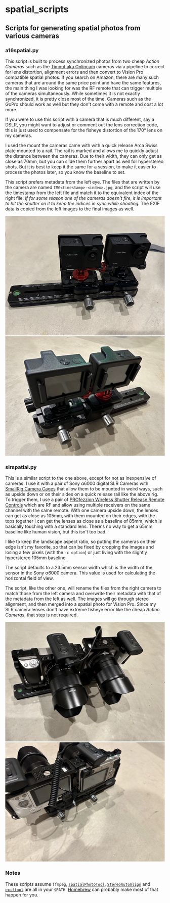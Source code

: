 # spatial_scripts
## Scripts for generating spatial photos from various cameras

### a16spatial.py

This script is built to process synchronized photos from two cheap _Action Cameras_ such as the [Timnut aka Onlincam](https://www.amazon.com/dp/B0DD3S6YMM) cameras via a pipeline to correct for lens distortion, alignment errors and then convert to Vision Pro compatible spatial photos. If you search on Amazon, there are many such cameras that are around the same price point and have the same features, the main thing I was looking for was the RF remote that can trigger multiple of the cameras simultaneously.  While sometimes it is not exactly synchronized, it is pretty close most of the time. Cameras such as the GoPro should work as well but they don't come with a remote and cost a lot more.

If you were to use this script with a camera that is much different, say a DSLR, you might want to adjust or comment out the lens correction code, this is just used to compensate for the fisheye distortion of the 170° lens on my cameras.

I used the mount the cameras came with with a quick release Arca Swiss plate mounted to a rail.  The rail is marked and allows me to quickly adjust the distance between the cameras.  Due to their width, they can only get as close as 70mm, but you can slide them further apart as well for hyperstereo shots. But it is best to keep it the same for a session, to make it easier to process the photos later, so you know the baseline to set.

This script prefers metadata from the left eye. The files that are written by the camera are named `IMG<timestamp>-<index>.jpg`, and the script will use the timestamp from the left file and match it to the equivalent index of the right file.  _If for some reason one of the cameras doesn't fire, it is important to hit the shutter on it to keep the indices in sync while shooting._ The EXIF data is copied from the left images to the final images as well.

![image](images/front.jpeg)
![image](images/back.jpeg)

### slrspatial.py

This is a similar script to the one above, except for not as inexpensive of cameras.  I use it with a pair of Sony α6000 digital SLR Cameras with [SmallRig Camera Cages](https://www.amazon.com/dp/B0185IAYZY) that allow them to be mounted in weird ways, such as upside down or on their sides on a quick release rail like the above rig.  To trigger them, I use a pair of [PROfezzion Wireless Shutter Release Remote Controls](https://www.amazon.com/dp/B09HJDZ5VL) which are RF and allow using multiple receivers on the same channel with the same remote.  With one camera upside down, the lenses can get as close as 105mm, with them mounted on their edges, with the tops together I can get the lenses as close as a baseline of 85mm, which is basically touching with a standard lens.  There's no way to get a 65mm baseline like human vision, but this isn't too bad.

I like to keep the landscape aspect ratio, so putting the cameras on their edge isn't my favorite, so that can be fixed by cropping the images and losing a few pixels (with the `-c option`) or just living with the slightly hyperstereo 105mm baseline.

The script defaults to a 23.5mm sensor width which is the width of the sensor in the Sony α6000 camera.  This value is used for calculating the horizontal field of view.

The script, like the other one, will rename the files from the right camera to match those from the left camera and overwrite their metadata with that of the metadata from the left as well.  The images will go through stereo alignment, and then merged into a spatial photo for Vision Pro.  Since my SLR camera lenses don't have extreme fisheye error like the cheap _Action Cameras_, that step is not required.

![image](images/slrfront.jpeg)
![image](images/slrback.jpeg)

### Notes

These scripts assume `ffmpeg`, [`spatialPhotoTool`](https://github.com/zenwheel/spatialPhotoTool), [`StereoAutoAlign`](https://stereo.jpn.org/stereoautoalign/index_mace.html) and [`exiftool`](https://www.exiftool.org) are all in your `$PATH`.  [Homebrew](https://brew.sh) can probably make most of that happen for you.
